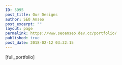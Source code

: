 ```yaml
---
ID: 5995
post_title: Our Designs
author: SEO Anseo
post_excerpt: ""
layout: page
permalink: https://www.seoanseo.dev.cc/portfolio/
published: true
post_date: 2018-02-12 03:32:15
---
```

<!-- wp:paragraph -->
<p>[full_portfolio]</p>
<!-- /wp:paragraph -->